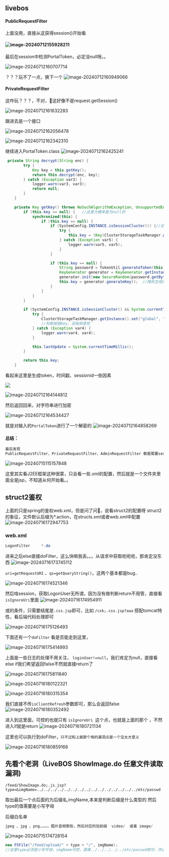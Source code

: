 ## livebos

#### PublicRequestFilter

上面没用，直接从这获得session()开始看

#### ![image-20240712155928211](X:\github\cxkjy.github.io\cxkjy.github.io\img\final\image-20240712155928211.png)

最后在session中检测PortalToken，必定没null呀。。

![image-20240712160707714](X:\github\cxkjy.github.io\cxkjy.github.io\img\final\image-20240712160707714.png)


？？？玩不了一点，换下一个
![image-20240712160949066](X:\github\cxkjy.github.io\cxkjy.github.io\img\final\image-20240712160949066.png)

#### PrivateRequestFilter

这咋玩？？？，不对，🤢这好像不是request.getSession()

![image-20240712161632283](X:\github\cxkjy.github.io\cxkjy.github.io\img\final\image-20240712161632283.png)

跟进去是一个接口

![image-20240712162056478](X:\github\cxkjy.github.io\cxkjy.github.io\img\final\image-20240712162056478.png)



![image-20240712162342310](X:\github\cxkjy.github.io\cxkjy.github.io\img\final\image-20240712162342310.png)

继续进入PortalToken.class
![image-20240712162425241](X:\github\cxkjy.github.io\cxkjy.github.io\img\final\image-20240712162425241.png)




```java
 private String decrypt(String enc) {
        try {
            Key key = this.getKey();
            return this.decrypt(enc, key);
        } catch (Exception var3) {
            logger.warn(var3, var3);
            return null;
        }
    }
```



```java
    private Key getKey() throws NoSuchAlgorithmException, UnsupportedEncodingException {
        if (this.key == null) {   //这里大概率是为null的
            synchronized(this) {
                if (this.key == null) {
                    if (SystemConfig.INSTANCE.isSessionCluster()) {//这里固定返回false
                        try {
                            this.key = (Key)ClusterStorageTaskManager.getInstance().get("global", "portal.token.key");
                        } catch (Exception var5) {
                            logger.warn(var5, var5);
                        }
                    }

                    if (this.key == null) {
                        String password = TokenUtil.generateToken(this);  //这里是生成的时间戳+sessionid
                        KeyGenerator generator = KeyGenerator.getInstance("DES");
                        generator.init(new SecureRandom(password.getBytes("UTF-8")));
                        this.key = generator.generateKey();  //随机生成的key
                    }
                }
            }
        }

        if (SystemConfig.INSTANCE.isSessionCluster() && System.currentTimeMillis() - this.lastUpdate > 3600000L) {
            try {
                ClusterStorageTaskManager.getInstance().set("global", "portal.token.key", this.key);
                //判断赋值key，没啥用感觉
            } catch (Exception var4) {
                logger.warn(var4, var4);
            }

            this.lastUpdate = System.currentTimeMillis();
        }

        return this.key;
    }
```

看起来这里是生成token，时间戳、sessionid一些因素

![](X:\github\cxkjy.github.io\cxkjy.github.io\img\final\image-20240712163718527.png)

![image-20240712164144812](X:\github\cxkjy.github.io\cxkjy.github.io\img\final\image-20240712164144812.png)

然后返回回来，对字符串进行加密

![image-20240712164534427](X:\github\cxkjy.github.io\cxkjy.github.io\img\final\image-20240712164534427.png)

就是对输入的`PortalToken`进行了一个解密的 
![image-20240712164858269](X:\github\cxkjy.github.io\cxkjy.github.io\img\final\image-20240712164858269.png)

#### 总结：

```java
最后发现
PublicRequestFilter、PrivateRequestFilter、AdminRequestFilter 都是需要session的，所以第一个if判断就过不去后面就不用看了。
```

![image-20240715115157848](X:\github\cxkjy.github.io\cxkjy.github.io\img\final\image-20240715115157848.png)

这里其实看J2EE框架这种很蒙，只会看一些.xml的配置，然后就是一个文件夹里面全是jsp，不知道从何开始看。。

## struct2鉴权

上面的只是spring的鉴权web.xml，但是问了问👴，说看struct2的配置呀
struct2的象征，文件默认后缀为*.action，在structs.xml或者web.xml中配置
![image-20240716172947753](X:\github\cxkjy.github.io\cxkjy.github.io\img\final\image-20240716172947753.png)

### web.xml

```java
LogonFilter     *.do
```

进来之后else直接doFilter，这么快嘛我丢。。。从请求中获取呃呃呃，那肯定没东西
![image-20240716173745112](X:\github\cxkjy.github.io\cxkjy.github.io\img\final\image-20240716173745112.png)

`uri=getRequestURI` 、`qs=getQueryString()`，这两个基本都是bug..

![image-20240716174521346](X:\github\cxkjy.github.io\cxkjy.github.io\img\final\image-20240716174521346.png)

然后啥session，获取LogonUser无所谓，因为没有做判断return不用管，直接看 `isIgnoreUri`里面
![image-20240716174954911](X:\github\cxkjy.github.io\cxkjy.github.io\img\final\image-20240716174954911.png)

或的条件，只需要结尾是`.css.jsp`即可，比如 `/cxk;.css.jsp?aaa` 搭配tomcat特性，看后端代码处理即可

![image-20240716175126493](X:\github\cxkjy.github.io\cxkjy.github.io\img\final\image-20240716175126493.png)

下面还有一个`doFilter` 看是否能走到这里，

![image-20240716175414993](X:\github\cxkjy.github.io\cxkjy.github.io\img\final\image-20240716175414993.png)

上面是一些日志的处理不用关注， `loginUser!=null`，我们肯定为null，直接看else if我们希望返回false不然就直接return了

![image-20240716175811840](X:\github\cxkjy.github.io\cxkjy.github.io\img\final\image-20240716175811840.png)


![image-20240716180122321](X:\github\cxkjy.github.io\cxkjy.github.io\img\final\image-20240716180122321.png)

![image-20240716180315354](X:\github\cxkjy.github.io\cxkjy.github.io\img\final\image-20240716180315354.png)

我们直接不传`isClientRefresh`参数即可，那么会返回false
![image-20240716180352492](X:\github\cxkjy.github.io\cxkjy.github.io\img\final\image-20240716180352492.png)

进入到这里面，可控的也就只有 `isIgnoreUri `这个点，也就是上面的那个 ，不然进入if就是return
![image-20240716180721134](X:\github\cxkjy.github.io\cxkjy.github.io\img\final\image-20240716180721134.png)

这里也可以执行到doFilter，`只不过和上面那个用的漏洞点是一个没太大意义`

![image-20240716180859166](X:\github\cxkjy.github.io\cxkjy.github.io\img\final\image-20240716180859166.png)

## 先看个老洞（LiveBOS ShowImage.do 任意文件读取漏洞)

```plain
/feed/ShowImage.do;.js.jsp?type=&imgName=../../../../../../../../../../../../../../../etc/passwd
```

取出最后一个点后面的为后缀名,imgName,本来是判断后缀是什么类型的
然后type的值需要是小写字母

后缀白名单

```java
jpeg 、jpg 、png、。。。。图片音频那些，然后对应的加前缀  video/  或者 image/
```

![image-20240715174728154](X:\github\cxkjy.github.io\cxkjy.github.io\img\final\image-20240715174728154.png)

```java
new FSFile("/feed/upload/" + type + "/", imgName);
//这里type必须是小写字母，imgName可控，直接../../../../../etc/passwd即可，所以导致漏洞
```



